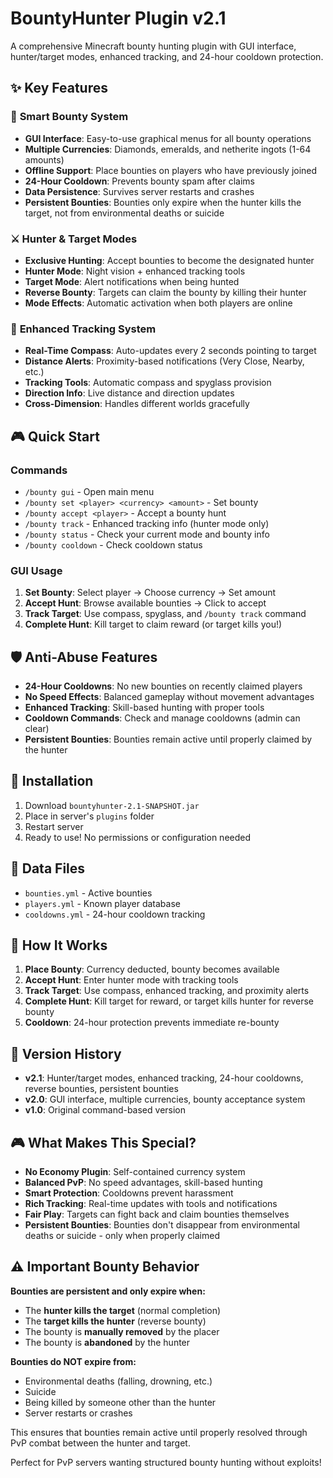 # BountyHunter Plugin v2.1

A comprehensive Minecraft bounty hunting plugin with GUI interface, hunter/target modes, enhanced tracking, and 24-hour cooldown protection.

## ✨ Key Features

### 🎯 **Smart Bounty System**
- **GUI Interface**: Easy-to-use graphical menus for all bounty operations
- **Multiple Currencies**: Diamonds, emeralds, and netherite ingots (1-64 amounts)
- **Offline Support**: Place bounties on players who have previously joined
- **24-Hour Cooldown**: Prevents bounty spam after claims
- **Data Persistence**: Survives server restarts and crashes
- **Persistent Bounties**: Bounties only expire when the hunter kills the target, not from environmental deaths or suicide

### ⚔️ **Hunter & Target Modes**
- **Exclusive Hunting**: Accept bounties to become the designated hunter
- **Hunter Mode**: Night vision + enhanced tracking tools
- **Target Mode**: Alert notifications when being hunted
- **Reverse Bounty**: Targets can claim the bounty by killing their hunter
- **Mode Effects**: Automatic activation when both players are online

### 🧭 **Enhanced Tracking System**
- **Real-Time Compass**: Auto-updates every 2 seconds pointing to target
- **Distance Alerts**: Proximity-based notifications (Very Close, Nearby, etc.)
- **Tracking Tools**: Automatic compass and spyglass provision
- **Direction Info**: Live distance and direction updates
- **Cross-Dimension**: Handles different worlds gracefully

## 🎮 Quick Start

### Commands
- `/bounty gui` - Open main menu
- `/bounty set <player> <currency> <amount>` - Set bounty
- `/bounty accept <player>` - Accept a bounty hunt
- `/bounty track` - Enhanced tracking info (hunter mode only)
- `/bounty status` - Check your current mode and bounty info
- `/bounty cooldown` - Check cooldown status

### GUI Usage
1. **Set Bounty**: Select player → Choose currency → Set amount
2. **Accept Hunt**: Browse available bounties → Click to accept
3. **Track Target**: Use compass, spyglass, and `/bounty track` command
4. **Complete Hunt**: Kill target to claim reward (or target kills you!)

## 🛡️ Anti-Abuse Features

- **24-Hour Cooldowns**: No new bounties on recently claimed players
- **No Speed Effects**: Balanced gameplay without movement advantages  
- **Enhanced Tracking**: Skill-based hunting with proper tools
- **Cooldown Commands**: Check and manage cooldowns (admin can clear)
- **Persistent Bounties**: Bounties remain active until properly claimed by the hunter

## 🔧 Installation

1. Download `bountyhunter-2.1-SNAPSHOT.jar`
2. Place in server's `plugins` folder
3. Restart server
4. Ready to use! No permissions or configuration needed

## 📁 Data Files

- `bounties.yml` - Active bounties
- `players.yml` - Known player database  
- `cooldowns.yml` - 24-hour cooldown tracking

## 🎯 How It Works

1. **Place Bounty**: Currency deducted, bounty becomes available
2. **Accept Hunt**: Enter hunter mode with tracking tools
3. **Track Target**: Use compass, enhanced tracking, and proximity alerts
4. **Complete Hunt**: Kill target for reward, or target kills hunter for reverse bounty
5. **Cooldown**: 24-hour protection prevents immediate re-bounty

## 🔄 Version History

- **v2.1**: Hunter/target modes, enhanced tracking, 24-hour cooldowns, reverse bounties, persistent bounties
- **v2.0**: GUI interface, multiple currencies, bounty acceptance system
- **v1.0**: Original command-based version

## 🎮 What Makes This Special?

- **No Economy Plugin**: Self-contained currency system
- **Balanced PvP**: No speed advantages, skill-based hunting
- **Smart Protection**: Cooldowns prevent harassment
- **Rich Tracking**: Real-time updates with tools and notifications
- **Fair Play**: Targets can fight back and claim bounties themselves
- **Persistent Bounties**: Bounties don't disappear from environmental deaths or suicide - only when properly claimed

## ⚠️ Important Bounty Behavior

**Bounties are persistent and only expire when:**
- The **hunter kills the target** (normal completion)
- The **target kills the hunter** (reverse bounty)
- The bounty is **manually removed** by the placer
- The bounty is **abandoned** by the hunter

**Bounties do NOT expire from:**
- Environmental deaths (falling, drowning, etc.)
- Suicide
- Being killed by someone other than the hunter
- Server restarts or crashes

This ensures that bounties remain active until properly resolved through PvP combat between the hunter and target.

Perfect for PvP servers wanting structured bounty hunting without exploits!